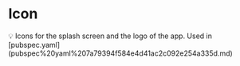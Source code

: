 # Icon

<aside>
💡 Icons for the splash screen and the logo of the app. Used in [pubspec.yaml](pubspec%20yaml%207a79394f584e4d41ac2c092e254a335d.md)

</aside>